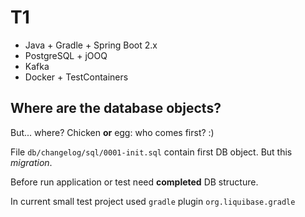 # T1

- Java + Gradle + Spring Boot 2.x
- PostgreSQL + jOOQ
- Kafka
- Docker + TestContainers

## Where are the database objects?

But... where? Chicken __or__ egg: who comes first? :)

File `db/changelog/sql/0001-init.sql` contain first DB object. But this _migration_.

Before run application or test need __completed__ DB structure.

In current small test project used `gradle` plugin `org.liquibase.gradle`
